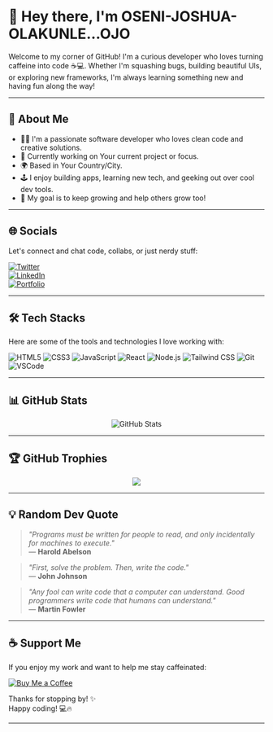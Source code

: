 # 👋 Hey there, I'm OSENI-JOSHUA-OLAKUNLE...OJO

Welcome to my corner of GitHub! I'm a curious developer who loves turning caffeine into code ☕💻. Whether I'm squashing bugs, building beautiful UIs, or exploring new frameworks, I'm always learning something new and having fun along the way!

---

## 📌 About Me

- 🧑‍💻 I'm a passionate software developer who loves clean code and creative solutions.
- 🎯 Currently working on Your current project or focus.
- 🌍 Based in Your Country/City.
- 🕹️ I enjoy building apps, learning new tech, and geeking out over cool dev tools.
- 🚀 My goal is to keep growing and help others grow too!

---

## 🌐 Socials

Let's connect and chat code, collabs, or just nerdy stuff:

[![Twitter](https://img.shields.io/badge/X-1DA1F2?style=for-the-badge&logo=x&logoColor=white)](https://x.com/yourusername)  
[![LinkedIn](https://img.shields.io/badge/LinkedIn-0077B5?style=for-the-badge&logo=linkedin&logoColor=white)](https://linkedin.com/in/yourusername)  
[![Portfolio](https://img.shields.io/badge/Portfolio-000000?style=for-the-badge&logo=github&logoColor=white)](https://yourportfolio.com)

---

## 🛠️ Tech Stacks

Here are some of the tools and technologies I love working with:

![HTML5](https://img.shields.io/badge/HTML5-E34F26?style=flat-square&logo=html5&logoColor=white)
![CSS3](https://img.shields.io/badge/CSS3-1572B6?style=flat-square&logo=css3&logoColor=white)
![JavaScript](https://img.shields.io/badge/JavaScript-F7DF1E?style=flat-square&logo=javascript&logoColor=black)
![React](https://img.shields.io/badge/React-20232A?style=flat-square&logo=react&logoColor=61DAFB)
![Node.js](https://img.shields.io/badge/Node.js-339933?style=flat-square&logo=nodedotjs&logoColor=white)
![Tailwind CSS](https://img.shields.io/badge/Tailwind_CSS-38B2AC?style=flat-square&logo=tailwind-css&logoColor=white)
![Git](https://img.shields.io/badge/Git-F05032?style=flat-square&logo=git&logoColor=white)
![VSCode](https://img.shields.io/badge/VS_Code-007ACC?style=flat-square&logo=visual-studio-code&logoColor=white)

---

## 📊 GitHub Stats

<p align="center">
  <img src="https://github-readme-stats.vercel.app/api?username=yourusername&show_icons=true&theme=tokyonight" alt="GitHub Stats" />
</p>

---

## 🏆 GitHub Trophies

<p align="center">
  <img src="https://github-profile-trophy.vercel.app/?username=yourusername&theme=onedark&margin-w=15&no-bg=true" />
</p>

---

## 💡 Random Dev Quote

> _"Programs must be written for people to read, and only incidentally for machines to execute."_  
> — **Harold Abelson**

> _"First, solve the problem. Then, write the code."_  
> — **John Johnson**

> _"Any fool can write code that a computer can understand. Good programmers write code that humans can understand."_  
> — **Martin Fowler**

---

## ☕ Support Me

If you enjoy my work and want to help me stay caffeinated:

[![Buy Me a Coffee](https://img.shields.io/badge/Buy%20me%20a%20coffee-%23FFDD00?style=for-the-badge&logo=buy-me-a-coffee&logoColor=black)](https://www.buymeacoffee.com/yourusername)

Thanks for stopping by! ✨  
Happy coding! 💻🔥

---

